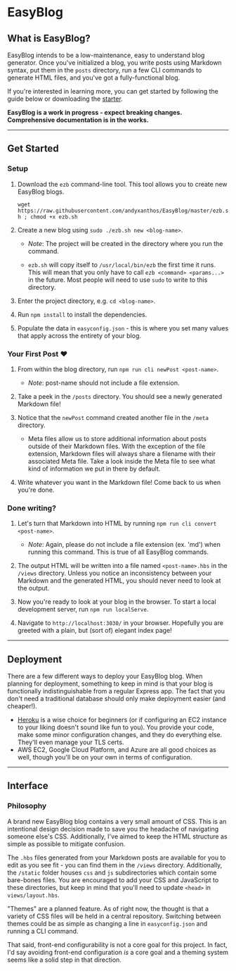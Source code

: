 # EasyBlog

## What is EasyBlog?

EasyBlog intends to be a low-maintenance, easy to understand blog generator. Once you've initialized a blog, you write posts using Markdown syntax, put them in the `posts` directory, run a few CLI commands to generate HTML files, and you've got a fully-functional blog.

If you're interested in learning more, you can get started by following the guide below or downloading the [starter](https://github.com/andyxanthos/EasyBlog/raw/master/EasyBlog-v1-starter.zip).

**EasyBlog is a work in progress - expect breaking changes. Comprehensive documentation is in the works.**

------

## Get Started

### Setup
1. Download the `ezb` command-line tool. This tool allows you to create new EasyBlog blogs.

    `wget https://raw.githubusercontent.com/andyxanthos/EasyBlog/master/ezb.sh ; chmod +x ezb.sh`
2. Create a new blog using `sudo ./ezb.sh new <blog-name>`. 
    
    - *Note*: The project will be created in the directory where you run the command.

    - `ezb.sh` will copy itself to `/usr/local/bin/ezb` the first time it runs. This will mean that you only have to call `ezb <command> <params...>` in the future. Most people will need to use `sudo` to write to this directory.
3. Enter the project directory, e.g. `cd <blog-name>`.
4. Run `npm install` to install the dependencies.
5. Populate the data in `easyconfig.json` - this is where you set many values that apply across the entirety of your blog.

### Your First Post ❤️
1. From within the blog directory, run `npm run cli newPost <post-name>`.

    - *Note*: post-name should not include a file extension.
2. Take a peek in the `/posts` directory. You should see a newly generated Markdown file!
3. Notice that the `newPost` command created another file in the `/meta` directory.

    - Meta files allow us to store additional information about posts outside of their Markdown files. With the exception of the file extension, Markdown files will always share a filename with their associated Meta file. Take a look inside the Meta file to see what kind of information we put in there by default.
4. Write whatever you want in the Markdown file! Come back to us when you're done.

### Done writing?

1. Let's turn that Markdown into HTML by running `npm run cli convert <post-name>`.

     - *Note*: Again, please do not include a file extension (ex. 'md') when running this command. This is true of all EasyBlog commands.
2. The output HTML will be written into a file named `<post-name>.hbs` in the `/views` directory. Unless you notice an inconsistency between your Markdown and the generated HTML, you should never need to look at the output.
3. Now you're ready to look at your blog in the browser. To start a local development server, run `npm run localServe`.
4. Navigate to `http://localhost:3030/` in your browser. Hopefully you are greeted with a plain, but (sort of) elegant index page!

-------

## Deployment

There are a few different ways to deploy your EasyBlog blog. When planning for deployment, something to keep in mind is that your blog is functionally indistinguishable from a regular Express app. The fact that you don't need a traditional database should only make deployment easier (and cheaper!).

- [Heroku](https://www.heroku.com/) is a wise choice for beginners (or if configuring an EC2 instance to your liking doesn't sound like fun to you). You provide your code, make some minor configuration changes, and they do everything else. They'll even manage your TLS certs.
- AWS EC2, Google Cloud Platform, and Azure are all good choices as well, though you'll be on your own in terms of configuration.

-------

## Interface

### Philosophy
A brand new EasyBlog blog contains a very small amount of CSS. This is an intentional design decision made to save you the headache of navigating someone else's CSS. Additionally, I've aimed to keep the HTML structure as simple as possible to mitigate confusion.

The `.hbs` files generated from your Markdown posts are available for you to edit as you see fit - you can find them in the `/views` directory. Additionally, the `/static` folder houses `css` and `js` subdirectories which contain some bare-bones files. You are encouraged to add your CSS and JavaScript to these directories, but keep in mind that you'll need to update `<head>` in `views/layout.hbs`.

"Themes" are a planned feature. As of right now, the thought is that a variety of CSS files will be held in a central repository. Switching between themes could be as simple as changing a line in `easyconfig.json` and running a CLI command.

That said, front-end configurability is not a core goal for this project. In fact, I'd say avoiding front-end configuration *is* a core goal and a theming system seems like a solid step in that direction.

